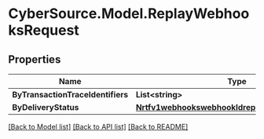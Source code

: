 # CyberSource.Model.ReplayWebhooksRequest
## Properties

Name | Type | Description | Notes
------------ | ------------- | ------------- | -------------
**ByTransactionTraceIdentifiers** | **List&lt;string&gt;** |  | [optional] 
**ByDeliveryStatus** | [**Nrtfv1webhookswebhookIdreplaysByDeliveryStatus**](Nrtfv1webhookswebhookIdreplaysByDeliveryStatus.md) |  | [optional] 

[[Back to Model list]](../README.md#documentation-for-models) [[Back to API list]](../README.md#documentation-for-api-endpoints) [[Back to README]](../README.md)

